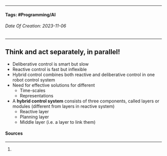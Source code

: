 __________________________________________________________________________
#### **Tags:** #Programming/AI 
###### *Date Of Creation: 2023-11-06*
__________________________________________________________________________

## Think and act separately, in parallel!

- Deliberative control is smart but slow
- Reactive control is fast but inflexible
- Hybrid control combines both reactive and deliberative control in one robot control system
- Need for effective solutions for different
	- Time-scales
	- Representations
- A **hybrid control system** consists of three components, called layers or modules (different from layers in reactive system)
	- Reactive layer
	- Planning layer
	- Middle layer (i.e. a layer to link them)
#### Sources
__________________________________________________________________________
1. 
